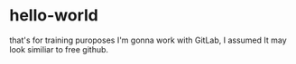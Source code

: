 # hello-world
that's for training puroposes 
I'm gonna work with GitLab, I assumed It may look similiar to free github. 
